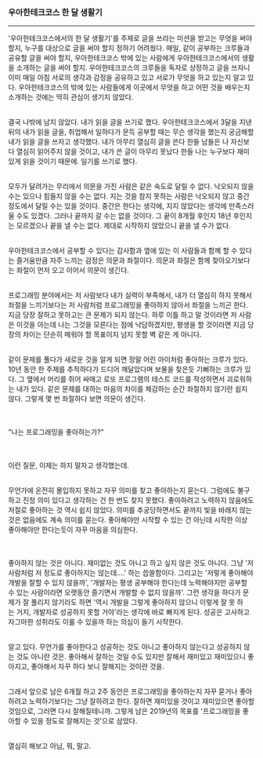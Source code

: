### 우아한테크코스 한 달 생활기

---

 '우아한테크코스에서의 한 달 생활기'를 주제로 글을 쓰라는 미션을 받고는 무엇을 써야 할지, 누구를 대상으로 글을 써야 할지 정하기 어려웠다. 매일, 같이 공부하는 크루들과 공유할 글을 써야 할지, 우아한테크코스 밖에 있는 사람에게 우아한테크코스에서의 생활을 소개하는 글을 써야 할지. 우아한테크코스의 크루들을 독자로 상정하고 글을 쓰자니 이미 매일 아침 서로의 생각과 감정을 공유하고 있고 서로가 무엇을 하고 있는지 알고 있다. 우아한테크코스의 밖에 있는 사람들에게 이곳에서 무엇을 하고 어떤 것을 배우는지 소개하는 것에는 딱히 관심이 생기지 않았다. 
<br><br>

 결국 나밖에 남지 않았다. 내가 읽을 글을 쓰기로 했다. 우아한테크코스에서 3달을 지낸 뒤의 내가 읽을 글을, 취업해서 일하다가 문득 공부할 때는 무슨 생각을 했는지 궁금해할 내가 읽을 글을 쓰자고 생각했다. 내가 아무리 열심히 글을 쓴다 한들 남들은 나 자신보다 열심히 읽어주지 않을 것이고, 내가 쓴 글이 아무리 못났다 한들 나는 누구보다 재미있게 읽을 것이기 때문에. 일기를 쓰기로 했다. 
<br><br>

 모두가 달려가는 무리에서 의문을 가진 사람은 같은 속도로 달릴 수 없다. 낙오되지 않을 수는 있으나 힘들지 않을 수는 없다. 지는 것을 참지 못하는 사람은 낙오되지 않고 중간 정도에서 달릴 수는 있을 것이다. 중간은 한다는 생각에, 지지 않았다는 생각에 만족스러울 수도 있겠다. 그러나 끝까지 갈 수는 없을 것이다. 그 끝이 8개월 후인지 18년 후인지는 모르겠으나 끝을 낼 수는 없다. 제대로 시작하지 않았으니 끝을 낼 수가 없다.
<br><br>


 우아한테크코스에서 공부할 수 있다는 감사함과 옆에 있는 이 사람들과 함께 할 수 있다는 즐거움만큼 자주 느끼는 감정은 의문과 좌절이다. 의문과 좌절은 함께 찾아오기보다는 좌절이 먼저 오고 이어서 의문이 생긴다.
<br><br>


 프로그래밍 분야에서는 저 사람보다 내가 실력이 부족해서, 내가 더 열심히 하지 못해서 좌절을 느끼기보다는 저 사람처럼 프로그래밍을 좋아하지 않아서 좌절을 느끼곤 한다. 지금 당장 잘하고 못하고는 큰 문제가 되지 않는다. 하루 이틀 하고 말 것이라면 저 사람은 이것을 아는데 나는 그것을 모른다는 점에 낙담하겠지만, 평생을 할 것이라면 지금 당장의 차이는 단순히 메워야 할 목표이지 넘지 못할 벽 같은 게 아니다. 
<br><br>

 같이 문제를 풀다가 새로운 것을 알게 되면 정말 어린 아이처럼 좋아하는 크루가 있다. 10년 동안 한 주제를 추적하다가 드디어 깨달았다며 보물을 찾은듯 기뻐하는 크루가 있다. 그 옆에서 머리를 쥐어 싸매고 로또 프로그램의 테스트 코드를 작성하면서 괴로워하는 내가 있다. 같은 문제를 대하는 마음의 차이를 체감하는 순간 좌절하지 않기란 쉽지 않다. 그렇게 몇 번 좌절하다 보면 의문이 생긴다.  
<br><br>


 "나는 프로그래밍을 좋아하는가?"  
<br><br>


 이런 질문, 이제는 하지 말자고 생각했는데. 
<br><br>


 무언가에 온전히 몰입하지 못하고 자꾸 의미를 찾고 좋아하는지 묻는다. 그럼에도 불구하고 진정 의미 있다고 생각하는 건 한 번도 찾지 못했다. 좋아하려고 노력하지 않음에도 저절로 좋아하는 것 역시 쉽지 않았다. 의미를 추궁당하면서도 끝까지 빛을 바래지 않는 것은 없음에도 계속 의미를 묻는다. 좋아해야만 시작할 수 있는 건 아닌데 시작한 이상 좋아해야만 한다는듯이 자꾸 마음을 의심한다.  
<br><br>


 좋아하지 않는 것은 아니다. 재미없는 것도 아니고 하고 싶지 않은 것도 아니다. 그냥 '저 사람처럼 저 정도로 좋아하지는 않는데….' 하는 씁쓸함이다. 그리고는 '저렇게 좋아해야 개발을 잘할 수 있지 않을까', '개발자는 평생 공부해야 한다는데 노력해야지만 공부할 수 있는 사람이라면 오랫동안 즐기면서 개발할 수 없지 않을까'. 그런 생각을 하다가 문제가 잘 풀리지 않기라도 하면 '역시 개발을 그렇게 좋아하지 않으니 이렇게 잘 못 하는 거지, 개발자로 성공하지 못할 거야'라는 생각에 바로 빠지게 된다. 성공은 고사하고 자그마한 성취라도 이룰 수 있을까 하는 의심이 들기 시작한다.
<br><br>


 알고 있다. 무언가를 좋아한다고 성공하는 것도 아니고 좋아하지 않는다고 성공하지 않는 것도 아니란 것은. 좋아해서 잘하는 것일 수도 있지만 잘해서 재미있고 재미있으니 좋아지고, 좋아해서 자꾸 하다 보니 잘해지는 것이란 것을.
<br><br>

 그래서 앞으로 남은 6개월 하고 2주 동안은 프로그래밍을 좋아하는지 자꾸 묻거나 좋아하려고 노력하기보다는 그냥 잘하려고 한다. 잘하면 재미있을 것이고 재미있으면 좋아할 것임으로, 그러면 다시 잘해질테니까. 그렇게 남은 2019년의 목표를 '프로그래밍을 좋아할 수 있을 정도로 잘해지는 것'으로 삼았다. 
<br><br>


 열심히 해보고 아님, 뭐, 말고.  
